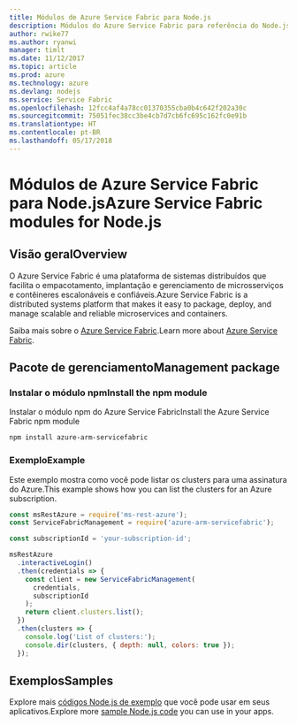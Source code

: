 ```yaml
---
title: Módulos de Azure Service Fabric para Node.js
description: Módulos do Azure Service Fabric para referência do Node.js
author: rwike77
ms.author: ryanwi
manager: timlt
ms.date: 11/12/2017
ms.topic: article
ms.prod: azure
ms.technology: azure
ms.devlang: nodejs
ms.service: Service Fabric
ms.openlocfilehash: 12fcc4af4a78cc01370355cba0b4c642f202a30c
ms.sourcegitcommit: 75051fec38cc3be4cb7d7cb6fc695c162fc0e91b
ms.translationtype: HT
ms.contentlocale: pt-BR
ms.lasthandoff: 05/17/2018
---
```

# <a name="azure-service-fabric-modules-for-nodejs"></a><span data-ttu-id="1e38b-103">Módulos de Azure Service Fabric para Node.js</span><span class="sxs-lookup"><span data-stu-id="1e38b-103">Azure Service Fabric modules for Node.js</span></span>

## <a name="overview"></a><span data-ttu-id="1e38b-104">Visão geral</span><span class="sxs-lookup"><span data-stu-id="1e38b-104">Overview</span></span>

<span data-ttu-id="1e38b-105">O Azure Service Fabric é uma plataforma de sistemas distribuídos que facilita o empacotamento, implantação e gerenciamento de microsserviços e contêineres escalonáveis e confiáveis.</span><span class="sxs-lookup"><span data-stu-id="1e38b-105">Azure Service Fabric is a distributed systems platform that makes it easy to package, deploy, and manage scalable and reliable microservices and containers.</span></span>

<span data-ttu-id="1e38b-106">Saiba mais sobre o [Azure Service Fabric](https://docs.microsoft.com/azure/service-fabric/service-fabric-overview).</span><span class="sxs-lookup"><span data-stu-id="1e38b-106">Learn more about [Azure Service Fabric](https://docs.microsoft.com/azure/service-fabric/service-fabric-overview).</span></span>

## <a name="management-package"></a><span data-ttu-id="1e38b-107">Pacote de gerenciamento</span><span class="sxs-lookup"><span data-stu-id="1e38b-107">Management package</span></span>

### <a name="install-the-npm-module"></a><span data-ttu-id="1e38b-108">Instalar o módulo npm</span><span class="sxs-lookup"><span data-stu-id="1e38b-108">Install the npm module</span></span>

<span data-ttu-id="1e38b-109">Instalar o módulo npm do Azure Service Fabric</span><span class="sxs-lookup"><span data-stu-id="1e38b-109">Install the Azure Service Fabric npm module</span></span>

```bash
npm install azure-arm-servicefabric
```

### <a name="example"></a><span data-ttu-id="1e38b-110">Exemplo</span><span class="sxs-lookup"><span data-stu-id="1e38b-110">Example</span></span>

<span data-ttu-id="1e38b-111">Este exemplo mostra como você pode listar os clusters para uma assinatura do Azure.</span><span class="sxs-lookup"><span data-stu-id="1e38b-111">This example shows how you can list the clusters for an Azure subscription.</span></span>

```javascript
const msRestAzure = require('ms-rest-azure');
const ServiceFabricManagement = require('azure-arm-servicefabric');

const subscriptionId = 'your-subscription-id';

msRestAzure
  .interactiveLogin()
  .then(credentials => {
    const client = new ServiceFabricManagement(
      credentials,
      subscriptionId
    );
    return client.clusters.list();
  })
  .then(clusters => {
    console.log('List of clusters:');
    console.dir(clusters, { depth: null, colors: true });
  });
```

## <a name="samples"></a><span data-ttu-id="1e38b-112">Exemplos</span><span class="sxs-lookup"><span data-stu-id="1e38b-112">Samples</span></span>

<span data-ttu-id="1e38b-113">Explore mais [códigos Node.js de exemplo](https://azure.microsoft.com/resources/samples/?platform=nodejs) que você pode usar em seus aplicativos.</span><span class="sxs-lookup"><span data-stu-id="1e38b-113">Explore more [sample Node.js code](https://azure.microsoft.com/resources/samples/?platform=nodejs) you can use in your apps.</span></span>
